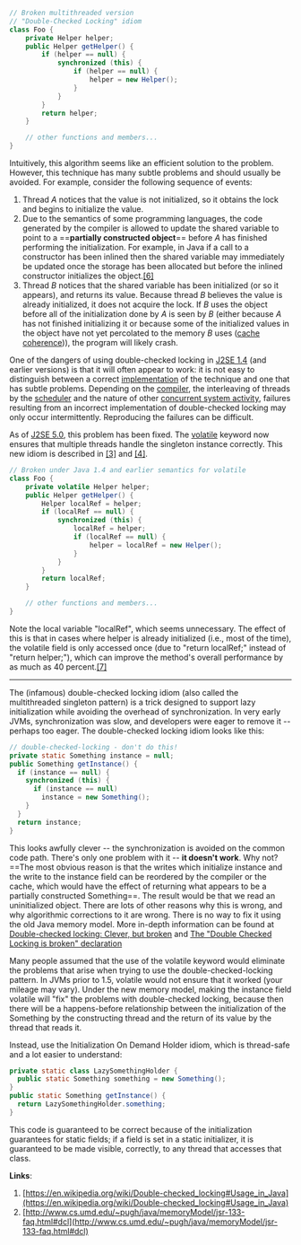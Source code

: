 ```java
// Broken multithreaded version
// "Double-Checked Locking" idiom
class Foo {
    private Helper helper;
    public Helper getHelper() {
        if (helper == null) {
            synchronized (this) {
                if (helper == null) {
                    helper = new Helper();
                }
            }
        }
        return helper;
    }

    // other functions and members...
}
```
Intuitively, this algorithm seems like an efficient solution to the problem. However, this technique has many subtle problems and should usually be avoided. For example, consider the following sequence of events:

1. Thread _A_ notices that the value is not initialized, so it obtains the lock and begins to initialize the value.
1. Due to the semantics of some programming languages, the code generated by the compiler is allowed to update the shared variable to point to a ==**partially constructed object**== before _A_ has finished performing the initialization. For example, in Java if a call to a constructor has been inlined then the shared variable may immediately be updated once the storage has been allocated but before the inlined constructor initializes the object.[[6]](https://en.wikipedia.org/wiki/Double-checked_locking#cite_note-IBM-6)
1. Thread _B_ notices that the shared variable has been initialized (or so it appears), and returns its value. Because thread _B_ believes the value is already initialized, it does not acquire the lock. If _B_ uses the object before all of the initialization done by _A_ is seen by _B_ (either because _A_ has not finished initializing it or because some of the initialized values in the object have not yet percolated to the memory _B_ uses ([cache coherence](https://en.wikipedia.org/wiki/Cache_coherence))), the program will likely crash.

One of the dangers of using double-checked locking in [J2SE 1.4](https://en.wikipedia.org/wiki/Java_Platform,_Standard_Edition) (and earlier versions) is that it will often appear to work: it is not easy to distinguish between a correct [implementation](https://en.wikipedia.org/wiki/Implementation) of the technique and one that has subtle problems. Depending on the [compiler](https://en.wikipedia.org/wiki/Compiler), the interleaving of threads by the [scheduler](https://en.wikipedia.org/wiki/Scheduling_(computing)) and the nature of other [concurrent system activity](https://en.wikipedia.org/wiki/Concurrency_(computer_science)), failures resulting from an incorrect implementation of double-checked locking may only occur intermittently. Reproducing the failures can be difficult.

As of [J2SE 5.0](https://en.wikipedia.org/wiki/Java_Platform,_Standard_Edition), this problem has been fixed. The [volatile](https://en.wikipedia.org/wiki/Volatile_variable) keyword now ensures that multiple threads handle the singleton instance correctly. This new idiom is described in [[3]](http://www.cs.umd.edu/~pugh/java/memoryModel/DoubleCheckedLocking.html) and [[4]](http://www.oracle.com/technetwork/articles/javase/bloch-effective-08-qa-140880.html).


```java
// Broken under Java 1.4 and earlier semantics for volatile
class Foo {
    private volatile Helper helper;
    public Helper getHelper() {
        Helper localRef = helper;
        if (localRef == null) {
            synchronized (this) {
                localRef = helper;
                if (localRef == null) {
                    helper = localRef = new Helper();
                }
            }
        }
        return localRef;
    }

    // other functions and members...
}
```
Note the local variable "localRef", which seems unnecessary. The effect of this is that in cases where helper is already initialized (i.e., most of the time), the volatile field is only accessed once (due to "return localRef;" instead of "return helper;"), which can improve the method's overall performance by as much as 40 percent.[[7]](https://en.wikipedia.org/wiki/Double-checked_locking#cite_note-7)


---

The (infamous) double-checked locking idiom (also called the multithreaded singleton pattern) is a trick designed to support lazy initialization while avoiding the overhead of synchronization. In very early JVMs, synchronization was slow, and developers were eager to remove it -- perhaps too eager. The double-checked locking idiom looks like this:
```java
// double-checked-locking - don't do this!
private static Something instance = null;
public Something getInstance() {
  if (instance == null) {
    synchronized (this) {
      if (instance == null)
        instance = new Something();
    }
  }
  return instance;
}
```
This looks awfully clever -- the synchronization is avoided on the common code path. There's only one problem with it -- **it doesn't work**. Why not? ==The most obvious reason is that the writes which initialize instance and the write to the instance field can be reordered by the compiler or the cache, which would have the effect of returning what appears to be a partially constructed Something==. The result would be that we read an uninitialized object. There are lots of other reasons why this is wrong, and why algorithmic corrections to it are wrong. There is no way to fix it using the old Java memory model. More in-depth information can be found at [Double-checked locking: Clever, but broken](http://www.javaworld.com/jw-02-2001/jw-0209-double.html) and [The "Double Checked Locking is broken" declaration](http://www.cs.umd.edu/~pugh/java/memoryModel/DoubleCheckedLocking.html)

Many people assumed that the use of the volatile keyword would eliminate the problems that arise when trying to use the double-checked-locking pattern. In JVMs prior to 1.5, volatile would not ensure that it worked (your mileage may vary). Under the new memory model, making the instance field volatile will "fix" the problems with double-checked locking, because then there will be a happens-before relationship between the initialization of the Something by the constructing thread and the return of its value by the thread that reads it.


Instead, use the Initialization On Demand Holder idiom, which is thread-safe and a lot easier to understand:
```java
private static class LazySomethingHolder {
  public static Something something = new Something();
}
public static Something getInstance() {
  return LazySomethingHolder.something;
}
```
This code is guaranteed to be correct because of the initialization guarantees for static fields; if a field is set in a static initializer, it is guaranteed to be made visible, correctly, to any thread that accesses that class.



**Links**:

1. [https://en.wikipedia.org/wiki/Double-checked_locking#Usage_in_Java](https://en.wikipedia.org/wiki/Double-checked_locking#Usage_in_Java)
1. [http://www.cs.umd.edu/~pugh/java/memoryModel/jsr-133-faq.html#dcl](http://www.cs.umd.edu/~pugh/java/memoryModel/jsr-133-faq.html#dcl)
